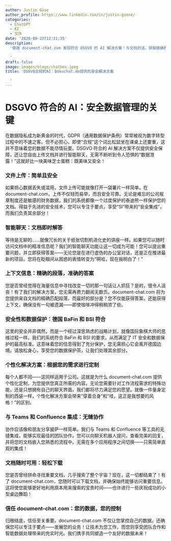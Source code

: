 ```yaml
---
author: Justin Güse
author_profile: https://www.linkedin.com/in/justin-guese/
categories:
  - ChatGPT
  - KI
  - 文件
date: '2020-09-23T12:31:35'
description:
  '使用 document-chat.com 发现符合 DSGVO 的 AI 解决方案！与文档对话，获取精确答案，并安全保护您的知识。

  '
draft: false
image: images/blogs/chatbox.jpeg
title: 'DSGVO合规的AI：Dokuchat.de提供的安全解决方案

  '
---
```


# DSGVO 符合的 AI：安全数据管理的关键

在数据隐私成为新黄金的时代，GDPR（通用数据保护条例）常常被视为数字转型过程中的不速之客。但不必担心，即使“合规”这个词比松鼠坐在课桌上还要重，这并不意味着您的数据不能尽情玩耍。DSGVO 符合的 AI 解决方案不仅提供安全保障，还让您自由上传文档并进行智能聊天，无需不断听到令人恐惧的“数据泄露！”这就好比一块美味芝士蛋糕：既美味又安全！

### 文件上传：简单且安全

如果担心数据丢失或滥用，文件上传可能就像打开一袋薯片一样简单。在 document-chat.com，上传不仅轻而易举，而且安全可靠。无论是难忘的公司规章制度还是敏感的财务数据，我们的系统都像一个过度保护的泰迪熊一样保护您的文档。得益于先进的安全技术，您可以专注于要点，享受“SI”带来的“安全集成”，而我们负责其余部分！

### 智能聊天：文档即时解答

等待是无聊的……就像冗长的关于纸张切割机进化史的讲座一样。如果您可以随时访问文档中的精准信息呢？我们的智能聊天功能让这一切成为可能！您可以提出重要问题，并立即获得答案——无论您是在进行虚伪的办公室对话，还是正在推进最新的项目。您将在眨眼间从困惑的表情转变为“啊哈，现在我明白了！”

### 上下文信息：精确的段落，准确的答案

您是否曾经觉得在海量信息中寻找改变一切的那一句话让人抓狂？是的，很令人沮丧！有了我们的解决方案，您无需再费力翻阅无数页。document-chat.com 将为您提供来自文档的精确匹配段落，而最好的部分是？您不仅能获得答案，还能获得上下文，确保没有一句被遗漏——即使咖啡冲得稍稍浓了些。

### 安全性和数据保护：德国 BaFin 和 BSI 符合

这里的安全并非偶然，而是一个经过深思熟虑的战略计划，就像国际象棋大师的思维过程一样。我们的系统符合 BaFin 和 BSI 的要求，从而满足了 IT 安全和数据保护的最高标准。这意味着您的信息得到了充分保护，您无需担心它会离开德国边境。请放松身心，享受您的数据保护茶，让我们处理其余部分。

### 个性化解决方案：根据您的需求进行定制

每个人都不同——这同样适用于公司。这就是为什么 document-chat.com 提供个性化定制，为您提供您真正所需的内容。无论您需要针对工作流程需求的特殊功能，还是只想拥有自己的聊天界面，我们都将尽力满足您的愿望。就像一件量身定制的西装一样，个性化解决方案会带来“穿着合身”和“哇，这正是我想要的风格！”的区别。

### 与 Teams 和 Confluence 集成：无缝协作

协作应该像和朋友分享披萨一样简单。我们与 Teams 和 Confluence 等工具的无缝集成，能够实现最佳的团队协作。您可以向聊天机器人提问，查看完美的回复，并将您的文档嵌入您熟悉的流程中。无需在多个应用程序之间切换——只需简单直观的集成！

### 文档随时可用：轻松下载

您是否曾经拼命寻找重要文档，几乎搜索了整个宇宙？现在，这一切都结束了！有了 document-chat.com，您随时可以下载文档，并确保始终能够访问重要信息。这将使您能够更好地利用原本用来搜索的宝贵时间——也许进行一些庆祝成功的小型桌边舞蹈！

### 信任 document-chat.com：您的数据，您的控制

归根结底，信任至关重要。document-chat.com 不仅让您掌控自己的数据，还确保您可以专注于要点——发展您的业务！让技术为您工作，而您则享受团队合作和智能数据处理带来的充实时光。我们携手共同塑造一个友好的数据未来！
